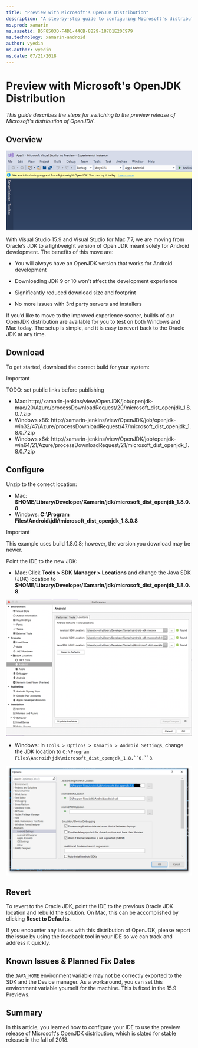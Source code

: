 ```yaml
---
title: "Preview with Microsoft's OpenJDK Distribution"
description: "A step-by-step guide to configuring Microsoft's distribution of OpenJDK."
ms.prod: xamarin
ms.assetid: B5F8503D-F4D1-44CB-8B29-187D1E20C979
ms.technology: xamarin-android
author: vyedin
ms.author: vyedin
ms.date: 07/21/2018
---
```


# Preview with Microsoft's OpenJDK Distribution

_This guide describes the steps for switching to the preview release of Microsoft's distribution of OpenJDK._

## Overview

![New workflow offering a web preview of OpenJDK in VS 15.8 Preview 5](openjdk-images/openjdk.png)


With Visual Studio 15.9 and Visual Studio for Mac 7.7, we are moving from Oracle’s JDK to a lightweight version of Open JDK meant solely for Android development. The benefits of this move are:

- You will always have an OpenJDK version that works for Android development

- Downloading JDK 9 or 10 won’t affect the development experience

- Significantly reduced download size and footprint

- No more issues with 3rd party servers and installers

If you’d like to move to the improved experience sooner, builds of our OpenJDK distribution are available for you to test on both Windows and Mac today. The setup is simple, and it is easy to revert back to the Oracle JDK at any time.

## Download

To get started, download the correct build for your system:

> [!IMPORTANT]
> TODO: set public links before publishing

- Mac: http://xamarin-jenkins/view/OpenJDK/job/openjdk-mac/20/Azure/processDownloadRequest/20/microsoft_dist_openjdk_1.8.0.7.zip
- Windows x86: http://xamarin-jenkins/view/OpenJDK/job/openjdk-win32/47/Azure/processDownloadRequest/47/microsoft_dist_openjdk_1.8.0.7.zip
- Windows x64: http://xamarin-jenkins/view/OpenJDK/job/openjdk-win64/21/Azure/processDownloadRequest/21/microsoft_dist_openjdk_1.8.0.7.zip

## Configure

Unzip to the correct location:

- Mac: **$HOME/Library/Developer/Xamarin/jdk/microsoft_dist_openjdk_1.8.0.8**
- Windows: **C:\\Program Files\\Android\\jdk\\microsoft_dist_openjdk_1.8.0.8**

> [!IMPORTANT]
> This example uses build 1.8.0.8; however, the version you download may be newer.

Point the IDE to the new JDK:

- Mac: Click **Tools > SDK Manager > Locations** and change the Java SDK (JDK) location to **$HOME/Library/Developer/Xamarin/jdk/microsoft_dist_openjdk_1.8.0.8**.

![Setting the JDK path for OpenJDK on the Mac](openjdk-images/vsm.png)

- Windows: In `Tools > Options > Xamarin > Android Settings`, change the JDK location to `C:\Program Files\Android\jdk\microsoft_dist_openjdk_1.8.``0.``8`. 

![Setting the JDK path for OpenJDK on Windows](openjdk-images/vs.png)

## Revert

To revert to the Oracle JDK, point the IDE to the previous Oracle JDK location and rebuild the solution. On Mac, this can be accomplished by clicking **Reset to Defaults**.

If you encounter any issues with this distribution of OpenJDK, please report the issue by using the feedback tool in your IDE so we can track and address it quickly.

## Known Issues & Planned Fix Dates

the `JAVA_HOME` environment variable may not be correctly exported to the SDK and the Device manager. As a workaround, you can set this environment variable yourself for the machine. This is fixed in the 15.9 Previews.

## Summary

In this article, you learned how to configure your IDE to use the preview release of Microsoft's OpenJDK distribution, which is slated for stable release in the fall of 2018. 


